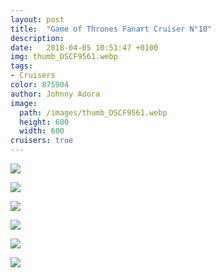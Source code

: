 ```yaml
---
layout: post
title:  "Game of Thrones Fanart Cruiser N°10"
description: 
date:   2018-04-05 10:51:47 +0100
img: thumb_DSCF9561.webp
tags: 
- Cruisers
color: 875904
author: Johnny Adora
image:
  path: /images/thumb_DSCF9561.webp
  height: 600
  width: 600
cruisers: true
---
```


![]({{site.baseurl}}/images/DSCF9554.webp)

![]({{site.baseurl}}/images/DSCF9560.webp)

![]({{site.baseurl}}/images/DSCF9561.webp)

![]({{site.baseurl}}/images/n10a2.webp)

![]({{site.baseurl}}/images/n10a3.webp)

![]({{site.baseurl}}/images/n10a4.webp)
